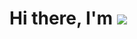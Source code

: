 <h1 alighn="center"> Hi there, I'm <img src="https://github.com/user-attachments/assets/6ccb846e-5ccb-4f40-bc7c-431f2365144e")> </h1> 
